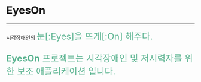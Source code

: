 # EyesOn
<hr>
시각장애인의 <font size="5" color="#5cb491">눈[:Eyes]</front>을 <font size="5" color="#5cb491">뜨게[:On]</front> 해주다.


**EyesOn** 프로젝트는 시각장애인 및 저시력자를 위한 보조 애플리케이션 입니다.
